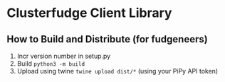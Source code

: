 Clusterfudge Client Library
===========================


## How to Build and Distribute (for fudgeneers)
1. Incr version number in setup.py
2. Build `python3 -m build`
3. Upload using twine `twine upload dist/*` (using your PiPy API token)